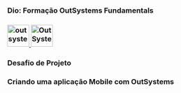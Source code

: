 

### Dio: Formação OutSystems Fundamentals

### <a href="https://www.outsystems.com/" target="_blank" rel="noreferrer"> <img src="https://github.com/antonyfferreira/antonyfferreira/assets/51787105/f84e0bd9-cae6-4258-8c18-68f6e973c24f" alt="outsystems" width="50" height="50"/> </a> <a href="https://www.outsystems.com/" target="_blank" rel="noreferrer"> <img src="https://github.com/antonyfferreira/antonyfferreira/assets/51787105/3fbe5a88-6bf9-42f4-a0ed-568bb0ff572b" alt="OutSystems" width="50" height="50"/> </a>

### Desafio de Projeto

### Criando uma aplicação Mobile com OutSystems


